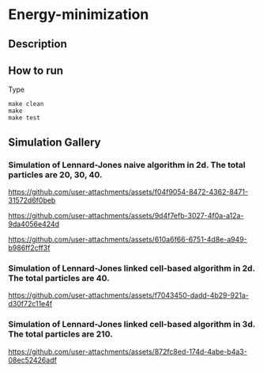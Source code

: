 # Energy-minimization
## Description
## How to run
Type 
```
make clean
make
make test
```
## Simulation Gallery
### Simulation of Lennard-Jones naive algorithm in 2d. The total particles are 20, 30, 40.

https://github.com/user-attachments/assets/f04f9054-8472-4362-8471-31572d6f0beb 

https://github.com/user-attachments/assets/9d4f7efb-3027-4f0a-a12a-9da4056e424d

https://github.com/user-attachments/assets/610a6f66-6751-4d8e-a949-b986ff2cff3f




### Simulation of Lennard-Jones linked cell-based algorithm in 2d. The total particles are 40.

https://github.com/user-attachments/assets/f7043450-dadd-4b29-921a-d30f72c11e4f


### Simulation of Lennard-Jones linked cell-based algorithm in 3d. The total particles are 210.

https://github.com/user-attachments/assets/872fc8ed-174d-4abe-b4a3-08ec52426adf

